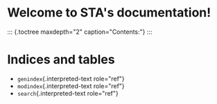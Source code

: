 # Welcome to STA\'s documentation!

::: {.toctree maxdepth="2" caption="Contents:"}
:::

# Indices and tables

-   `genindex`{.interpreted-text role="ref"}
-   `modindex`{.interpreted-text role="ref"}
-   `search`{.interpreted-text role="ref"}
